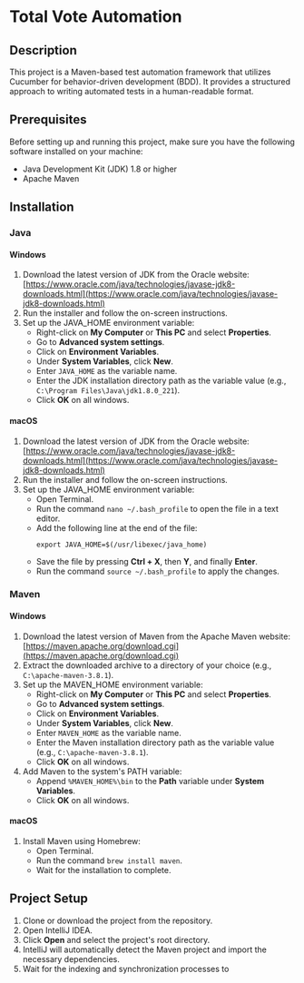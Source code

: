 # Total Vote Automation

## Description

This project is a Maven-based test automation framework that utilizes Cucumber for behavior-driven development (BDD). It provides a structured approach to writing automated tests in a human-readable format.

## Prerequisites

Before setting up and running this project, make sure you have the following software installed on your machine:

- Java Development Kit (JDK) 1.8 or higher
- Apache Maven

## Installation

### Java

#### Windows

1. Download the latest version of JDK from the Oracle website: [https://www.oracle.com/java/technologies/javase-jdk8-downloads.html](https://www.oracle.com/java/technologies/javase-jdk8-downloads.html)
2. Run the installer and follow the on-screen instructions.
3. Set up the JAVA_HOME environment variable:
    - Right-click on **My Computer** or **This PC** and select **Properties**.
    - Go to **Advanced system settings**.
    - Click on **Environment Variables**.
    - Under **System Variables**, click **New**.
    - Enter `JAVA_HOME` as the variable name.
    - Enter the JDK installation directory path as the variable value (e.g., `C:\Program Files\Java\jdk1.8.0_221`).
    - Click **OK** on all windows.

#### macOS

1. Download the latest version of JDK from the Oracle website: [https://www.oracle.com/java/technologies/javase-jdk8-downloads.html](https://www.oracle.com/java/technologies/javase-jdk8-downloads.html)
2. Run the installer and follow the on-screen instructions.
3. Set up the JAVA_HOME environment variable:
    - Open Terminal.
    - Run the command `nano ~/.bash_profile` to open the file in a text editor.
    - Add the following line at the end of the file:
      ```
      export JAVA_HOME=$(/usr/libexec/java_home)
      ```
    - Save the file by pressing **Ctrl + X**, then **Y**, and finally **Enter**.
    - Run the command `source ~/.bash_profile` to apply the changes.

### Maven

#### Windows

1. Download the latest version of Maven from the Apache Maven website: [https://maven.apache.org/download.cgi](https://maven.apache.org/download.cgi)
2. Extract the downloaded archive to a directory of your choice (e.g., `C:\apache-maven-3.8.1`).
3. Set up the MAVEN_HOME environment variable:
    - Right-click on **My Computer** or **This PC** and select **Properties**.
    - Go to **Advanced system settings**.
    - Click on **Environment Variables**.
    - Under **System Variables**, click **New**.
    - Enter `MAVEN_HOME` as the variable name.
    - Enter the Maven installation directory path as the variable value (e.g., `C:\apache-maven-3.8.1`).
    - Click **OK** on all windows.
4. Add Maven to the system's PATH variable:
    - Append `%MAVEN_HOME%\bin` to the **Path** variable under **System Variables**.
    - Click **OK** on all windows.

#### macOS

1. Install Maven using Homebrew:
    - Open Terminal.
    - Run the command `brew install maven`.
    - Wait for the installation to complete.

## Project Setup

1. Clone or download the project from the repository.
2. Open IntelliJ IDEA.
3. Click **Open** and select the project's root directory.
4. IntelliJ will automatically detect the Maven project and import the necessary dependencies.
5. Wait for the indexing and synchronization processes to
